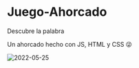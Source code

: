 # Juego-Ahorcado
Descubre la palabra 

Un ahorcado hecho con JS, HTML y CSS 😜

![2022-05-25](https://user-images.githubusercontent.com/83018624/170399964-d7fe7775-3f03-444a-b12a-e298d217fa5b.png)
